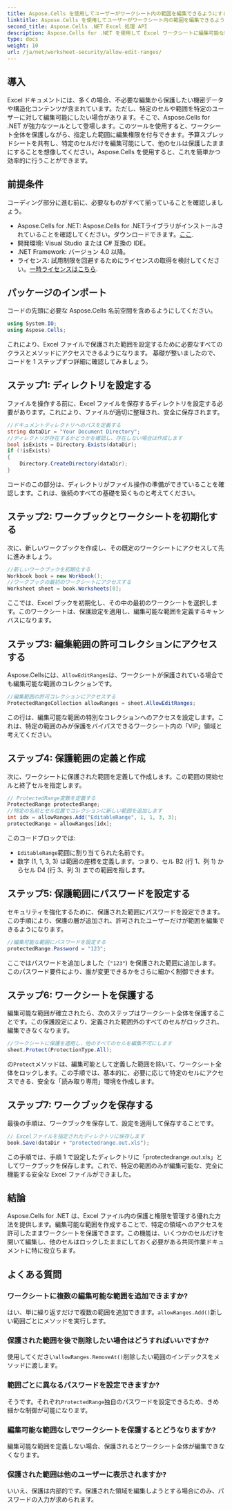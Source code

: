 ```yaml
---
title: Aspose.Cells を使用してユーザーがワークシート内の範囲を編集できるようにする
linktitle: Aspose.Cells を使用してユーザーがワークシート内の範囲を編集できるようにする
second_title: Aspose.Cells .NET Excel 処理 API
description: Aspose.Cells for .NET を使用して Excel ワークシートに編集可能な範囲を作成し、特定のセルを編集可能にしながら、残りのセルをワークシート保護で保護する方法を学習します。
type: docs
weight: 10
url: /ja/net/worksheet-security/allow-edit-ranges/
---
```

## 導入
Excel ドキュメントには、多くの場合、不必要な編集から保護したい機密データや構造化コンテンツが含まれています。ただし、特定のセルや範囲を特定のユーザーに対して編集可能にしたい場合があります。そこで、Aspose.Cells for .NET が強力なツールとして登場します。このツールを使用すると、ワークシート全体を保護しながら、指定した範囲に編集権限を付与できます。予算スプレッドシートを共有し、特定のセルだけを編集可能にして、他のセルは保護したままにすることを想像してください。Aspose.Cells を使用すると、これを簡単かつ効率的に行うことができます。
## 前提条件
コーディング部分に進む前に、必要なものがすべて揃っていることを確認しましょう。
-  Aspose.Cells for .NET: Aspose.Cells for .NETライブラリがインストールされていることを確認してください。ダウンロードできます。[ここ](https://releases.aspose.com/cells/net/).
- 開発環境: Visual Studio または C# 互換の IDE。
- .NET Framework: バージョン 4.0 以降。
- ライセンス: 試用制限を回避するためにライセンスの取得を検討してください。[一時ライセンスはこちら](https://purchase.aspose.com/temporary-license/).
## パッケージのインポート
コードの先頭に必要な Aspose.Cells 名前空間を含めるようにしてください。
```csharp
using System.IO;
using Aspose.Cells;
```
これにより、Excel ファイルで保護された範囲を設定するために必要なすべてのクラスとメソッドにアクセスできるようになります。
基礎が整いましたので、コードを 1 ステップずつ詳細に確認してみましょう。
## ステップ1: ディレクトリを設定する
ファイルを操作する前に、Excel ファイルを保存するディレクトリを設定する必要があります。これにより、ファイルが適切に整理され、安全に保存されます。
```csharp
//ドキュメントディレクトリへのパスを定義する
string dataDir = "Your Document Directory";
//ディレクトリが存在するかどうかを確認し、存在しない場合は作成します
bool isExists = Directory.Exists(dataDir);
if (!isExists)
{
    Directory.CreateDirectory(dataDir);
}
```
コードのこの部分は、ディレクトリがファイル操作の準備ができていることを確認します。これは、後続のすべての基礎を築くものと考えてください。
## ステップ2: ワークブックとワークシートを初期化する
次に、新しいワークブックを作成し、その既定のワークシートにアクセスして先に進みましょう。
```csharp
//新しいワークブックを初期化する
Workbook book = new Workbook();
//ワークブックの最初のワークシートにアクセスする
Worksheet sheet = book.Worksheets[0];
```
ここでは、Excel ブックを初期化し、その中の最初のワークシートを選択します。このワークシートは、保護設定を適用し、編集可能な範囲を定義するキャンバスになります。
## ステップ3: 編集範囲の許可コレクションにアクセスする
Aspose.Cellsには、`AllowEditRanges`は、ワークシートが保護されている場合でも編集可能な範囲のコレクションです。
```csharp
//編集範囲の許可コレクションにアクセスする
ProtectedRangeCollection allowRanges = sheet.AllowEditRanges;
```
この行は、編集可能な範囲の特別なコレクションへのアクセスを設定します。これは、特定の範囲のみが保護をバイパスできるワークシート内の「VIP」領域と考えてください。
## ステップ4: 保護範囲の定義と作成
次に、ワークシートに保護された範囲を定義して作成します。この範囲の開始セルと終了セルを指定します。
```csharp
// ProtectedRange変数を定義する
ProtectedRange protectedRange;
//特定の名前とセル位置でコレクションに新しい範囲を追加します
int idx = allowRanges.Add("EditableRange", 1, 1, 3, 3);
protectedRange = allowRanges[idx];
```
このコードブロックでは:
- `EditableRange`範囲に割り当てられた名前です。
- 数字 (1, 1, 3, 3) は範囲の座標を定義します。つまり、セル B2 (行 1、列 1) からセル D4 (行 3、列 3) までの範囲を指します。
## ステップ5: 保護範囲にパスワードを設定する
セキュリティを強化するために、保護された範囲にパスワードを設定できます。この手順により、保護の層が追加され、許可されたユーザーだけが範囲を編集できるようになります。
```csharp
//編集可能な範囲にパスワードを設定する
protectedRange.Password = "123";
```
ここではパスワードを追加しました（`"123"`) を保護された範囲に追加します。このパスワード要件により、誰が変更できるかをさらに細かく制御できます。
## ステップ6: ワークシートを保護する
編集可能な範囲が確立されたら、次のステップはワークシート全体を保護することです。この保護設定により、定義された範囲外のすべてのセルがロックされ、編集できなくなります。
```csharp
//ワークシートに保護を適用し、他のすべてのセルを編集不可にします
sheet.Protect(ProtectionType.All);
```
の`Protect`メソッドは、編集可能として定義した範囲を除いて、ワークシート全体をロックします。この手順では、基本的に、必要に応じて特定のセルにアクセスできる、安全な「読み取り専用」環境を作成します。
## ステップ7: ワークブックを保存する
最後の手順は、ワークブックを保存して、設定を適用して保存することです。
```csharp
// Excelファイルを指定されたディレクトリに保存します
book.Save(dataDir + "protectedrange.out.xls");
```
この手順では、手順 1 で設定したディレクトリに「protectedrange.out.xls」としてワークブックを保存します。これで、特定の範囲のみが編集可能な、完全に機能する安全な Excel ファイルができました。
## 結論
Aspose.Cells for .NET は、Excel ファイル内の保護と権限を管理する優れた方法を提供します。編集可能な範囲を作成することで、特定の領域へのアクセスを許可したままワークシートを保護できます。この機能は、いくつかのセルだけを開いて編集し、他のセルはロックしたままにしておく必要がある共同作業ドキュメントに特に役立ちます。
## よくある質問
### ワークシートに複数の編集可能な範囲を追加できますか?
はい、単に繰り返すだけで複数の範囲を追加できます。`allowRanges.Add()`新しい範囲ごとにメソッドを実行します。
### 保護された範囲を後で削除したい場合はどうすればいいですか?
使用してください`allowRanges.RemoveAt()`削除したい範囲のインデックスをメソッドに渡します。
### 範囲ごとに異なるパスワードを設定できますか?
そうです。それぞれ`ProtectedRange`独自のパスワードを設定できるため、きめ細かな制御が可能になります。
### 編集可能な範囲なしでワークシートを保護するとどうなりますか?
編集可能な範囲を定義しない場合、保護されるとワークシート全体が編集できなくなります。
### 保護された範囲は他のユーザーに表示されますか?
いいえ、保護は内部的です。保護された領域を編集しようとする場合にのみ、パスワードの入力が求められます。